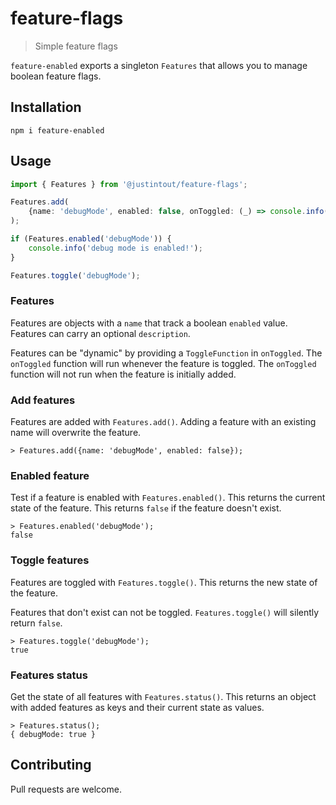 # feature-flags
> Simple feature flags

`feature-enabled` exports a singleton `Features` that allows you to manage boolean feature flags.

## Installation

```
npm i feature-enabled
```

## Usage 

```typescript
import { Features } from '@justintout/feature-flags';

Features.add(
    {name: 'debugMode', enabled: false, onToggled: (_) => console.info('debug mode has been enabled!')}
);

if (Features.enabled('debugMode')) {
    console.info('debug mode is enabled!');
}

Features.toggle('debugMode');
```

### Features

Features are objects with a `name` that track a boolean `enabled` value. Features can carry an optional `description`. 

Features can be "dynamic" by providing a `ToggleFunction` in `onToggled`. The `onToggled` function will run whenever the feature is toggled. The `onToggled` function will not run when the feature is initially added.

### Add features 

Features are added with `Features.add()`. Adding a feature with an existing name will overwrite the feature. 

```
> Features.add({name: 'debugMode', enabled: false});
```

### Enabled feature

Test if a feature is enabled with `Features.enabled()`. This returns the current state of the feature. This returns `false` if the feature doesn't exist.

```
> Features.enabled('debugMode');
false
```

### Toggle features

Features are toggled with `Features.toggle()`. This returns the new state of the feature. 

Features that don't exist can not be toggled. `Features.toggle()` will silently return `false`.

```
> Features.toggle('debugMode');
true
```

### Features status

Get the state of all features with `Features.status()`. This returns an object with added features as keys and their current state as values. 

```
> Features.status();
{ debugMode: true }
```

## Contributing

Pull requests are welcome. 